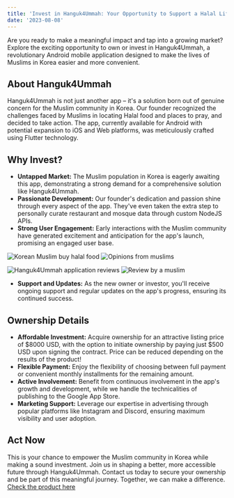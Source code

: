 ```yaml
---
title: 'Invest in Hanguk4Ummah: Your Opportunity to Support a Halal Lifestyle App!'
date: '2023-08-08'
---
```


Are you ready to make a meaningful impact and tap into a growing market? Explore the exciting opportunity to own or invest in Hanguk4Ummah, a revolutionary Android mobile application designed to make the lives of Muslims in Korea easier and more convenient.

## About Hanguk4Ummah
Hanguk4Ummah is not just another app – it's a solution born out of genuine concern for the Muslim community in Korea. Our founder recognized the challenges faced by Muslims in locating Halal food and places to pray, and decided to take action. The app, currently available for Android with potential expansion to iOS and Web platforms, was meticulously crafted using Flutter technology.

## Why Invest?

- **Untapped Market:** The Muslim population in Korea is eagerly awaiting this app, demonstrating a strong demand for a comprehensive solution like Hanguk4Ummah.
- **Passionate Development:** Our founder's dedication and passion shine through every aspect of the app. They've even taken the extra step to personally curate restaurant and mosque data through custom NodeJS APIs.
- **Strong User Engagement:** Early interactions with the Muslim community have generated excitement and anticipation for the app's launch, promising an engaged user base.

![Korean Muslim buy halal food](../assets/blog/comment4.png)  ![Opinions from muslims](../assets/blog/comment3.png)

![Hanguk4Ummah application reviews](../assets/blog/comment2.png)  ![Review by a muslim](../assets/blog/comment1.png)



- **Support and Updates:** As the new owner or investor, you'll receive ongoing support and regular updates on the app's progress, ensuring its continued success.

## Ownership Details

- **Affordable Investment:** Acquire ownership for an attractive listing price of $8000 USD, with the option to initiate ownership by paying just $500 USD upon signing the contract. Price can be reduced depending on the results of the product!
- **Flexible Payment:** Enjoy the flexibility of choosing between full payment or convenient monthly installments for the remaining amount. 
- **Active Involvement:** Benefit from continuous involvement in the app's growth and development, while we handle the technicalities of publishing to the Google App Store.
- **Marketing Support:** Leverage our expertise in advertising through popular platforms like Instagram and Discord, ensuring maximum visibility and user adoption.

## Act Now
This is your chance to empower the Muslim community in Korea while making a sound investment. Join us in shaping a better, more accessible future through Hanguk4Ummah. Contact us today to secure your ownership and be part of this meaningful journey. Together, we can make a difference.
[Check the product here](/#services)
